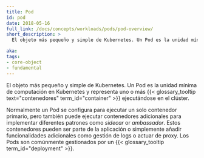 ```yaml
---
title: Pod
id: pod
date: 2018-05-16
full_link: /docs/concepts/workloads/pods/pod-overview/
short_description: >
  El objeto más pequeño y simple de Kubernetes. Un Pod es la unidad mínima de computación en Kubernetes y representa uno o más contenedores ejecutándose en el clúster.

aka: 
tags:
- core-object
- fundamental
---
```

  El objeto más pequeño y simple de Kubernetes. Un Pod es la unidad mínima de computación en Kubernetes y representa uno o más {{< glossary_tooltip text="contenedores" term_id="container" >}} ejecutándose en el clúster.

<!--more--> 

Normalmente un Pod se configura para ejecutar un solo contenedor primario, pero también puede ejecutar contenedores adicionales para implementar diferentes patrones como _sidecar_ or _ambassador_. Estos contenedores pueden ser parte de la aplicación o simplemente añadir funcionalidades adicionales como gestión de logs o actuar de proxy. Los Pods son comúnmente gestionados por un {{< glossary_tooltip term_id="deployment" >}}.

